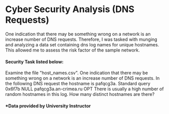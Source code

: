 # Cyber Security Analysis (DNS Requests)

One indication that there may be something wrong on a network is an increase number of DNS requests. Therefore, I was tasked with munging and analyzing a data set containing dns log names for unique hostnames. This allowed me to assess the risk factor of the sample network.

#### Security Task listed below:
Examine the file "host_names.csv". One indication that there may be something wrong on a network is an increase number of DNS requests. In the following DNS request the hostname is pafqcg3a. Standard query 0x6f7b NULL pafqcg3a.an-crimea.ru OPT There is usually a high number of random hostnames in this log. How many distinct hostnames are there?

#### *Data provided by University Instructor
